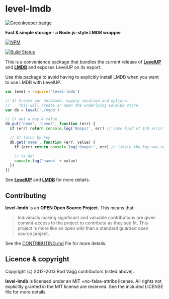 level-lmdb
==========

[![Greenkeeper badge](https://badges.greenkeeper.io/Level/level-lmdb.svg)](https://greenkeeper.io/)

**Fast & simple storage - a Node.js-style LMDB wrapper**

[![NPM](https://nodei.co/npm/level-lmdb.png)](https://nodei.co/npm/level-lmdb/)

[![Build Status](https://secure.travis-ci.org/Level/level-lmdb.png)](http://travis-ci.org/Level/level-lmdb)

This is a convenience package that bundles the current release of **[LevelUP](https://github.com/rvagg/node-levelup)** and **[LMDB](https://github.com/rvagg/lmdb)** and exposes LevelUP on its export.

Use this package to avoid having to explicitly install LMDB when you want to use LMDB with LevelUP.

```js
var level = require('level-lmdb')

// 1) Create our database, supply location and options.
//    This will create or open the underlying LevelDB store.
var db = level('./mydb')

// 2) put a key & value
db.put('name', 'Level', function (err) {
  if (err) return console.log('Ooops!', err) // some kind of I/O error

  // 3) fetch by key
  db.get('name', function (err, value) {
    if (err) return console.log('Ooops!', err) // likely the key was not found

    // ta da!
    console.log('name=' + value)
  })
})
```

See **[LevelUP](https://github.com/rvagg/node-levelup)** and **[LMDB](https://github.com/rvagg/lmdb)** for more details.

<a name="contributing"></a>
Contributing
------------

**level-lmdb** is an **OPEN Open Source Project**. This means that:

> Individuals making significant and valuable contributions are given commit-access to the project to contribute as they see fit. This project is more like an open wiki than a standard guarded open source project.

See the [CONTRIBUTING.md](https://github.com/Level/level/blob/master/CONTRIBUTING.md) file for more details.

<a name="licence"></a>
Licence &amp; copyright
-------------------

Copyright (c) 2012-2013 Rod Vagg contributors (listed above).

**level-lmdb** is licensed under an MIT +no-false-attribs license. All rights not explicitly granted in the MIT license are reserved. See the included LICENSE file for more details.
